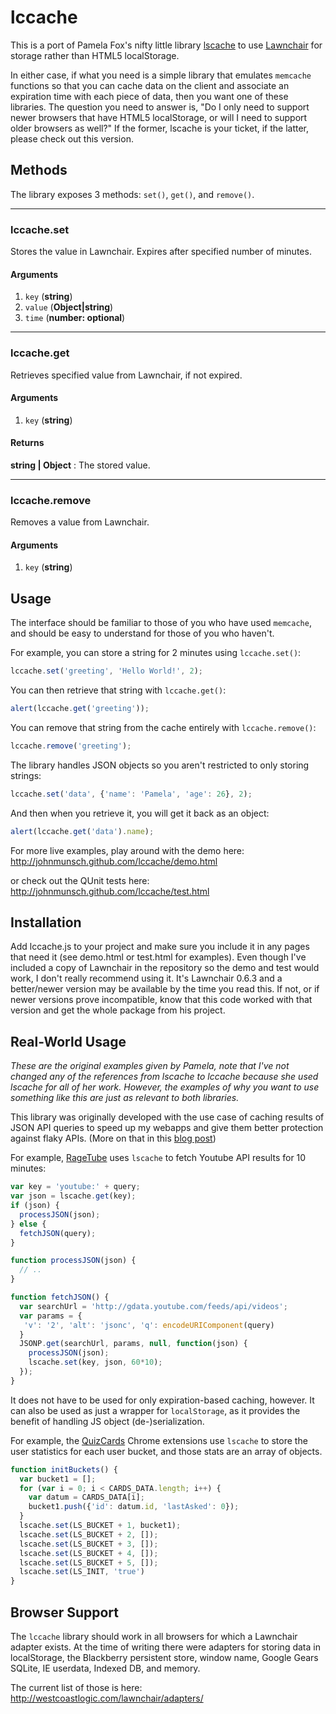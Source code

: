 lccache
===============================
This is a port of Pamela Fox's nifty little library 
[lscache](https://github.com/pamelafox/lscache) to use 
[Lawnchair](http://westcoastlogic.com/lawnchair/) for 
storage rather than HTML5 localStorage. 

In either case, if what you need is a simple library that emulates `memcache` 
functions so that you can cache data on the client and associate an expiration 
time with each piece of data, then you want one of these libraries. The question
you need to answer is, "Do I only need to support newer browsers that have HTML5 
localStorage, or will I need to support older browsers as well?" If the former, 
lscache is your ticket, if the latter, please check out this version.

Methods
-------

The library exposes 3 methods: `set()`, `get()`, and `remove()`.

* * *

### lccache.set
Stores the value in Lawnchair. Expires after specified number of minutes.
#### Arguments
1. `key` (**string**)
2. `value` (**Object|string**)
3. `time` (**number: optional**)

* * *

### lccache.get
Retrieves specified value from Lawnchair, if not expired.
#### Arguments
1. `key` (**string**)
#### Returns
**string | Object** : The stored value.

* * *

### lccache.remove
Removes a value from Lawnchair.
#### Arguments
1. `key` (**string**)


Usage
-------

The interface should be familiar to those of you who have used `memcache`, and 
should be easy to understand for those of you who haven't.

For example, you can store a string for 2 minutes using `lccache.set()`:

```js
lccache.set('greeting', 'Hello World!', 2);
```

You can then retrieve that string with `lccache.get()`:

```js
alert(lccache.get('greeting'));
```

You can remove that string from the cache entirely with `lccache.remove()`:

```js
lccache.remove('greeting');
```

The library handles JSON objects so you aren't restricted to only storing strings:

```js
lccache.set('data', {'name': 'Pamela', 'age': 26}, 2);
```

And then when you retrieve it, you will get it back as an object:

```js
alert(lccache.get('data').name);
```

For more live examples, play around with the demo here:
http://johnmunsch.github.com/lccache/demo.html

or check out the QUnit tests here:
http://johnmunsch.github.com/lccache/test.html

Installation
----------

Add lccache.js to your project and make sure you include it in any pages that
need it (see demo.html or test.html for examples). Even though I've included a
copy of Lawnchair in the repository so the demo and test would work, I don't
really recommend using it. It's Lawnchair 0.6.3 and a better/newer version may
be available by the time you read this. If not, or if newer versions prove
incompatible, know that this code worked with that version and get the whole
package from his project.

Real-World Usage
----------
*These are the original examples given by Pamela, note that I've not changed any 
of the references from lscache to lccache because she used lscache for all of 
her work. However, the examples of why you want to use something like this are 
just as relevant to both libraries.*

This library was originally developed with the use case of caching results of 
JSON API queries to speed up my webapps and give them better protection against 
flaky APIs. (More on that in this [blog post](http://blog.pamelafox.org/2010/10/lscache-localstorage-based-memcache.html))

For example, [RageTube](http://ragetube.net) uses `lscache` to fetch Youtube API 
results for 10 minutes:

```js
var key = 'youtube:' + query;
var json = lscache.get(key);
if (json) {
  processJSON(json);
} else {
  fetchJSON(query);
}

function processJSON(json) {
  // ..
}

function fetchJSON() {
  var searchUrl = 'http://gdata.youtube.com/feeds/api/videos';
  var params = {
   'v': '2', 'alt': 'jsonc', 'q': encodeURIComponent(query)
  }
  JSONP.get(searchUrl, params, null, function(json) {
    processJSON(json);
    lscache.set(key, json, 60*10);
  });
}
```

It does not have to be used for only expiration-based caching, however. It can 
also be used as just a wrapper for `localStorage`, as it provides the benefit 
of handling JS object (de-)serialization.

For example, the [QuizCards](http://quizcards.info) Chrome extensions use 
`lscache` to store the user statistics for each user bucket, and those stats are 
an array of objects.

```js
function initBuckets() {
  var bucket1 = [];
  for (var i = 0; i < CARDS_DATA.length; i++) {
    var datum = CARDS_DATA[i];
    bucket1.push({'id': datum.id, 'lastAsked': 0});
  }
  lscache.set(LS_BUCKET + 1, bucket1);
  lscache.set(LS_BUCKET + 2, []);
  lscache.set(LS_BUCKET + 3, []);
  lscache.set(LS_BUCKET + 4, []);
  lscache.set(LS_BUCKET + 5, []);
  lscache.set(LS_INIT, 'true')
}
```

Browser Support
----------------

The `lccache` library should work in all browsers for which a Lawnchair adapter
exists. At the time of writing there were adapters for storing data in 
localStorage, the Blackberry persistent store, window name, Google Gears SQLite,
IE userdata, Indexed DB, and memory.

The current list of those is here:
http://westcoastlogic.com/lawnchair/adapters/

